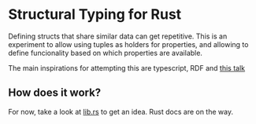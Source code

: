 # Structural Typing for Rust

Defining structs that share similar data can get repetitive. This is an experiment to allow using tuples as holders for properties, and allowing to define funcionality based on which properties are available.

The main inspirations for attempting this are typescript, RDF and [this talk](https://www.youtube.com/watch?v=YR5WdGrpoug&list=PLZdCLR02grLrEwKaZv-5QbUzK0zGKOOcr&index=2&t=9s)

## How does it work?

For now, take a look at [lib.rs](https://github.com/Crazytieguy/structural-typing-rs/blob/master/src/lib.rs) to get an idea. Rust docs are on the way.
